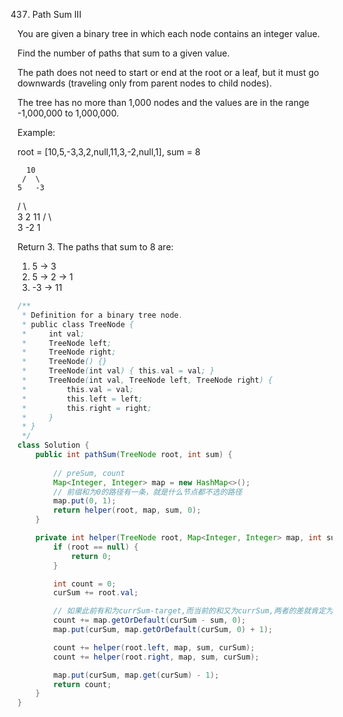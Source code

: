 437. Path Sum III

You are given a binary tree in which each node contains an integer value.

Find the number of paths that sum to a given value.

The path does not need to start or end at the root or a leaf, but it must go downwards (traveling only from parent nodes to child nodes).

The tree has no more than 1,000 nodes and the values are in the range -1,000,000 to 1,000,000.

Example:

root = [10,5,-3,3,2,null,11,3,-2,null,1], sum = 8

      10
     /  \
    5   -3
   / \    \
  3   2   11
 / \   \
3  -2   1

Return 3. The paths that sum to 8 are:

1.  5 -> 3
2.  5 -> 2 -> 1
3. -3 -> 11

```java
/**
 * Definition for a binary tree node.
 * public class TreeNode {
 *     int val;
 *     TreeNode left;
 *     TreeNode right;
 *     TreeNode() {}
 *     TreeNode(int val) { this.val = val; }
 *     TreeNode(int val, TreeNode left, TreeNode right) {
 *         this.val = val;
 *         this.left = left;
 *         this.right = right;
 *     }
 * }
 */
class Solution {
    public int pathSum(TreeNode root, int sum) {
        
        // preSum, count
        Map<Integer, Integer> map = new HashMap<>();
        // 前缀和为0的路径有一条，就是什么节点都不选的路径
        map.put(0, 1);
        return helper(root, map, sum, 0);
    }

    private int helper(TreeNode root, Map<Integer, Integer> map, int sum, int curSum) {
        if (root == null) {
            return 0;
        }

        int count = 0;
        curSum += root.val;

        // 如果此前有和为currSum-target,而当前的和又为currSum,两者的差就肯定为target了
        count += map.getOrDefault(curSum - sum, 0);
        map.put(curSum, map.getOrDefault(curSum, 0) + 1);

        count += helper(root.left, map, sum, curSum);
        count += helper(root.right, map, sum, curSum);

        map.put(curSum, map.get(curSum) - 1);
        return count;
    }
}
```


